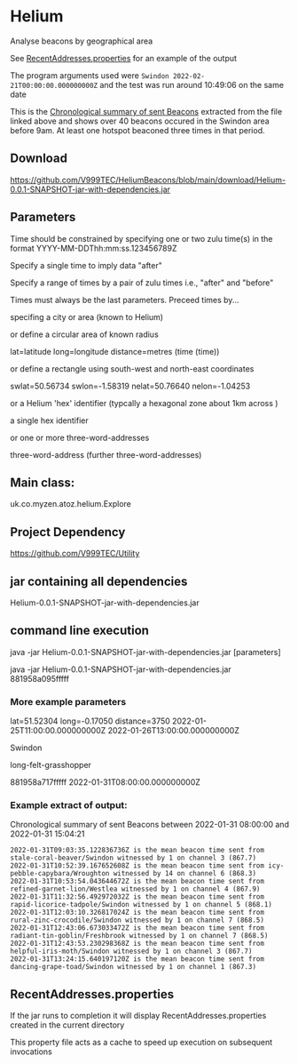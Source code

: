 # Helium
Analyse beacons by geographical area

See [RecentAddresses.properties](/RecentAddresses.properties) for an example of the output

The program arguments used were ```Swindon 2022-02-21T00:00:00.000000000Z```
and the test was run around 10:49:06 on the same date

This is the [Chronological summary of sent Beacons](/BeaconExtract.txt) extracted from the file linked above
and shows over 40 beacons occured in the Swindon area before 9am.
At least one hotspot beaconed three times in that period.


## Download
https://github.com/V999TEC/HeliumBeacons/blob/main/download/Helium-0.0.1-SNAPSHOT-jar-with-dependencies.jar

## Parameters

Time should be constrained by specifying one or two zulu time(s) in the format YYYY-MM-DDThh:mm:ss.123456789Z

Specify a single time to imply data "after"

Specify a range of times by a pair of zulu times i.e., "after" and "before"

Times must always be the last parameters. Preceed times by...

specifing a city or area (known to Helium)

or define a circular area of known radius

lat=latitude long=longitude distance=metres (time (time))

or define a rectangle using south-west and north-east coordinates

swlat=50.56734 swlon=-1.58319 nelat=50.76640 nelon=-1.04253

or a Helium 'hex' identifier (typcally a hexagonal zone about 1km across )

a single hex identifier

or one or more three-word-addresses

three-word-address (further three-word-addresses)

## Main class:
uk.co.myzen.atoz.helium.Explore

## Project Dependency
https://github.com/V999TEC/Utility


## jar containing all dependencies 
Helium-0.0.1-SNAPSHOT-jar-with-dependencies.jar

## command line execution
java -jar Helium-0.0.1-SNAPSHOT-jar-with-dependencies.jar [parameters]

java -jar Helium-0.0.1-SNAPSHOT-jar-with-dependencies.jar 881958a095fffff

### More example parameters

lat=51.52304 long=-0.17050 distance=3750  2022-01-25T11:00:00.000000000Z 2022-01-26T13:00:00.000000000Z

Swindon

long-felt-grasshopper

881958a717fffff 2022-01-31T08:00:00.000000000Z

### Example extract of output:

Chronological summary of sent Beacons between 2022-01-31 08:00:00 and 2022-01-31 15:04:21

```
2022-01-31T09:03:35.122836736Z is the mean beacon time sent from stale-coral-beaver/Swindon witnessed by 1 on channel 3 (867.7)
2022-01-31T10:52:39.167652608Z is the mean beacon time sent from icy-pebble-capybara/Wroughton witnessed by 14 on channel 6 (868.3)
2022-01-31T10:53:54.043644672Z is the mean beacon time sent from refined-garnet-lion/Westlea witnessed by 1 on channel 4 (867.9)
2022-01-31T11:32:56.492972032Z is the mean beacon time sent from rapid-licorice-tadpole/Swindon witnessed by 1 on channel 5 (868.1)
2022-01-31T12:03:10.326817024Z is the mean beacon time sent from rural-zinc-crocodile/Swindon witnessed by 1 on channel 7 (868.5)
2022-01-31T12:43:06.673033472Z is the mean beacon time sent from radiant-tin-goblin/Freshbrook witnessed by 1 on channel 7 (868.5)
2022-01-31T12:43:53.230298368Z is the mean beacon time sent from helpful-iris-moth/Swindon witnessed by 1 on channel 3 (867.7)
2022-01-31T13:24:15.640197120Z is the mean beacon time sent from dancing-grape-toad/Swindon witnessed by 1 on channel 1 (867.3)
```


## RecentAddresses.properties
If the jar runs to completion it will display RecentAddresses.properties created in the current directory

This property file acts as a cache to speed up execution on subsequent invocations


